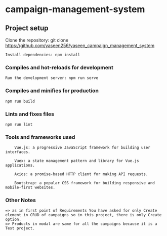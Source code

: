 # campaign-management-system

## Project setup

Clone the repository: git clone https://github.com/yaseen256/yaseen_campaign_management_system

```
Install dependencies: npm install
```

### Compiles and hot-reloads for development

```
Run the development server: npm run serve
```

### Compiles and minifies for production

```
npm run build
```

### Lints and fixes files

```
npm run lint
```

### Tools and frameworks used

```
    Vue.js: a progressive JavaScript framework for building user interfaces.

    Vuex: a state management pattern and library for Vue.js applications.

    Axios: a promise-based HTTP client for making API requests.

    Bootstrap: a popular CSS framework for building responsive and mobile-first websites.

```

### Other Notes

```
=> as in first point of Requirements You have asked for only Create element in CRUD of campaigns so in this project, there is only Create option.
=> Products in modal are same for all the campaigns because it is a Test project.

```
